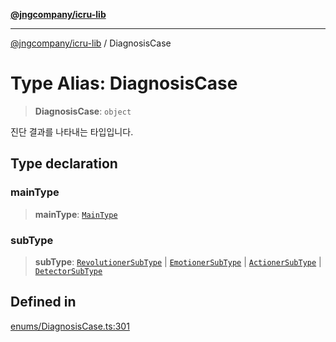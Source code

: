 [**@jngcompany/icru-lib**](../README.md)

***

[@jngcompany/icru-lib](../globals.md) / DiagnosisCase

# Type Alias: DiagnosisCase

> **DiagnosisCase**: `object`

진단 결과를 나타내는 타입입니다.

## Type declaration

### mainType

> **mainType**: [`MainType`](../enumerations/MainType.md)

### subType

> **subType**: [`RevolutionerSubType`](../enumerations/RevolutionerSubType.md) \| [`EmotionerSubType`](../enumerations/EmotionerSubType.md) \| [`ActionerSubType`](../enumerations/ActionerSubType.md) \| [`DetectorSubType`](../enumerations/DetectorSubType.md)

## Defined in

[enums/DiagnosisCase.ts:301](https://github.com/jngcompany/icru-lib/blob/c1136b1cca3e7fccee98611dd392fe7b79b1145a/src/enums/DiagnosisCase.ts#L301)
